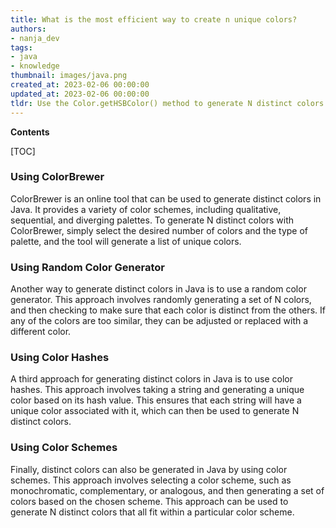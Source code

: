 ```yaml
---
title: What is the most efficient way to create n unique colors?
authors:
- nanja_dev
tags:
- java
- knowledge
thumbnail: images/java.png
created_at: 2023-02-06 00:00:00
updated_at: 2023-02-06 00:00:00
tldr: Use the Color.getHSBColor() method to generate N distinct colors.
---
```


**Contents**

[TOC]

### Using ColorBrewer

ColorBrewer is an online tool that can be used to generate distinct colors in Java. It provides a variety of color schemes, including qualitative, sequential, and diverging palettes. To generate N distinct colors with ColorBrewer, simply select the desired number of colors and the type of palette, and the tool will generate a list of unique colors.

### Using Random Color Generator

Another way to generate distinct colors in Java is to use a random color generator. This approach involves randomly generating a set of N colors, and then checking to make sure that each color is distinct from the others. If any of the colors are too similar, they can be adjusted or replaced with a different color.

### Using Color Hashes

A third approach for generating distinct colors in Java is to use color hashes. This approach involves taking a string and generating a unique color based on its hash value. This ensures that each string will have a unique color associated with it, which can then be used to generate N distinct colors.

### Using Color Schemes

Finally, distinct colors can also be generated in Java by using color schemes. This approach involves selecting a color scheme, such as monochromatic, complementary, or analogous, and then generating a set of colors based on the chosen scheme. This approach can be used to generate N distinct colors that all fit within a particular color scheme.
